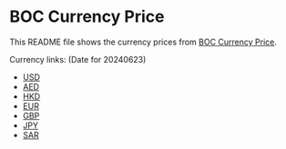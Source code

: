 # BOC Currency Price

This README file shows the currency prices from [BOC Currency Price](https://www.boc.cn/sourcedb/whpj/).

Currency links: (Date for 20240623)

- [USD](https://bocurrencyprice.techina.science/BOC_CURRENCY_PRICE/USD/20240623.json)
- [AED](https://bocurrencyprice.techina.science/BOC_CURRENCY_PRICE/AED/20240623.json)
- [HKD](https://bocurrencyprice.techina.science/BOC_CURRENCY_PRICE/HKD/20240623.json)
- [EUR](https://bocurrencyprice.techina.science/BOC_CURRENCY_PRICE/EUR/20240623.json)
- [GBP](https://bocurrencyprice.techina.science/BOC_CURRENCY_PRICE/GBP/20240623.json)
- [JPY](https://bocurrencyprice.techina.science/BOC_CURRENCY_PRICE/JPY/20240623.json)
- [SAR](https://bocurrencyprice.techina.science/BOC_CURRENCY_PRICE/SAR/20240623.json)
